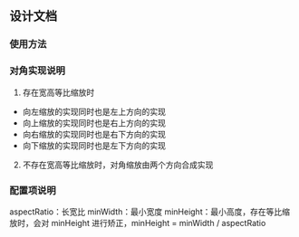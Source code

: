 <!-- TODO: 裁剪——移动端兼容，文档，移除添加父元素，border，crop，Vue 版本，多次调用处理 -->
## 设计文档
### 使用方法
### 对角实现说明
1. 存在宽高等比缩放时
- 向左缩放的实现同时也是左上方向的实现
- 向上缩放的实现同时也是右上方向的实现
- 向右缩放的实现同时也是右下方向的实现
- 向下缩放的实现同时也是左下方向的实现
2. 不存在宽高等比缩放时，对角缩放由两个方向合成实现
### 配置项说明
aspectRatio：长宽比
minWidth：最小宽度
minHeight：最小高度，存在等比缩放时，会对 minHeight 进行矫正，minHeight  = minWidth / aspectRatio